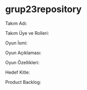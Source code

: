 # grup23repository

Takım Adı:

Takım Üye ve Rolleri:



Oyun İsmi:

Oyun Açıklaması:

Oyun Özellikleri:

Hedef Kitle:

Product Backlog:

